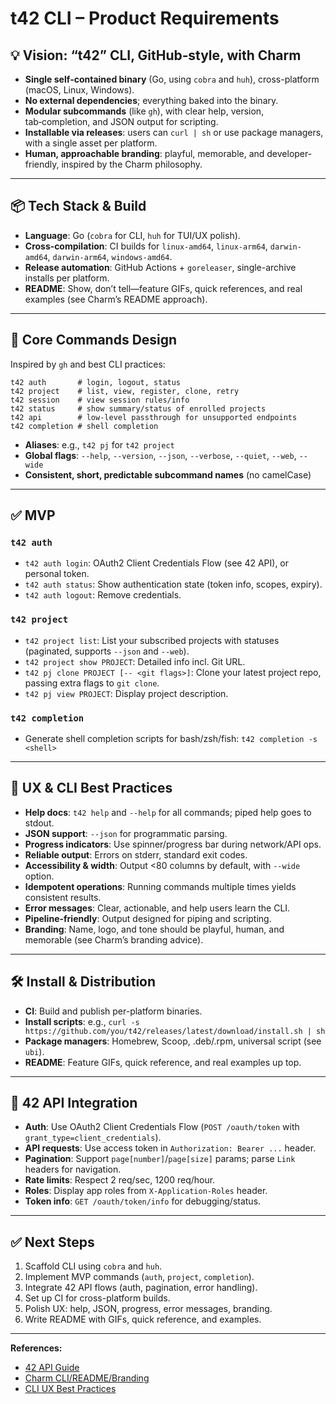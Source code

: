 # t42 CLI – Product Requirements

## 💡 Vision: “t42” CLI, GitHub‑style, with Charm

- **Single self‑contained binary** (Go, using `cobra` and `huh`), cross-platform (macOS, Linux, Windows).
- **No external dependencies**; everything baked into the binary.
- **Modular subcommands** (like `gh`), with clear help, version, tab‑completion, and JSON output for scripting.
- **Installable via releases**: users can `curl | sh` or use package managers, with a single asset per platform.
- **Human, approachable branding**: playful, memorable, and developer-friendly, inspired by the Charm philosophy.

---

## 📦 Tech Stack & Build

- **Language**: Go (`cobra` for CLI, `huh` for TUI/UX polish).
- **Cross‑compilation**: CI builds for `linux-amd64`, `linux-arm64`, `darwin-amd64`, `darwin-arm64`, `windows-amd64`.
- **Release automation**: GitHub Actions + `goreleaser`, single-archive installs per platform.
- **README**: Show, don’t tell—feature GIFs, quick references, and real examples (see Charm’s README approach).

---

## 🧭 Core Commands Design

Inspired by `gh` and best CLI practices:

```
t42 auth       # login, logout, status
t42 project    # list, view, register, clone, retry
t42 session    # view session rules/info
t42 status     # show summary/status of enrolled projects
t42 api        # low‑level passthrough for unsupported endpoints
t42 completion # shell completion
```

- **Aliases**: e.g., `t42 pj` for `t42 project`
- **Global flags**: `--help`, `--version`, `--json`, `--verbose`, `--quiet`, `--web`, `--wide`
- **Consistent, short, predictable subcommand names** (no camelCase)

---

## ✅ MVP

### `t42 auth`
- `t42 auth login`: OAuth2 Client Credentials Flow (see 42 API), or personal token.
- `t42 auth status`: Show authentication state (token info, scopes, expiry).
- `t42 auth logout`: Remove credentials.

### `t42 project`
- `t42 project list`: List your subscribed projects with statuses (paginated, supports `--json` and `--web`).
- `t42 project show PROJECT`: Detailed info incl. Git URL.
- `t42 pj clone PROJECT [-- <git flags>]`: Clone your latest project repo, passing extra flags to `git clone`.
- `t42 pj view PROJECT`: Display project description.

### `t42 completion`
- Generate shell completion scripts for bash/zsh/fish: `t42 completion -s <shell>`

---

## 🧩 UX & CLI Best Practices

- **Help docs**: `t42 help` and `--help` for all commands; piped help goes to stdout.
- **JSON support**: `--json` for programmatic parsing.
- **Progress indicators**: Use spinner/progress bar during network/API ops.
- **Reliable output**: Errors on stderr, standard exit codes.
- **Accessibility & width**: Output <80 columns by default, with `--wide` option.
- **Idempotent operations**: Running commands multiple times yields consistent results.
- **Error messages**: Clear, actionable, and help users learn the CLI.
- **Pipeline-friendly**: Output designed for piping and scripting.
- **Branding**: Name, logo, and tone should be playful, human, and memorable (see Charm’s branding advice).

---

## 🛠 Install & Distribution

- **CI**: Build and publish per-platform binaries.
- **Install scripts**: e.g., `curl -s https://github.com/you/t42/releases/latest/download/install.sh | sh`
- **Package managers**: Homebrew, Scoop, .deb/.rpm, universal script (see `ubi`).
- **README**: Feature GIFs, quick reference, and real examples up top.

---

## 🔗 42 API Integration

- **Auth**: Use OAuth2 Client Credentials Flow (`POST /oauth/token` with `grant_type=client_credentials`).
- **API requests**: Use access token in `Authorization: Bearer ...` header.
- **Pagination**: Support `page[number]`/`page[size]` params; parse `Link` headers for navigation.
- **Rate limits**: Respect 2 req/sec, 1200 req/hour.
- **Roles**: Display app roles from `X-Application-Roles` header.
- **Token info**: `GET /oauth/token/info` for debugging/status.

---

## ✅ Next Steps

1. Scaffold CLI using `cobra` and `huh`.
2. Implement MVP commands (`auth`, `project`, `completion`).
3. Integrate 42 API flows (auth, pagination, error handling).
4. Set up CI for cross-platform builds.
5. Polish UX: help, JSON, progress, error messages, branding.
6. Write README with GIFs, quick reference, and examples.

---

**References:**
- [42 API Guide](https://api.intra.42.fr/apidoc/guides/getting_started)
- [Charm CLI/README/Branding](https://github.com/charmbracelet/huh)
- [CLI UX Best Practices](https://evilmartians.com/chronicles/cli-ux-best-practices-3-patterns-for-improving-progress-displays)
